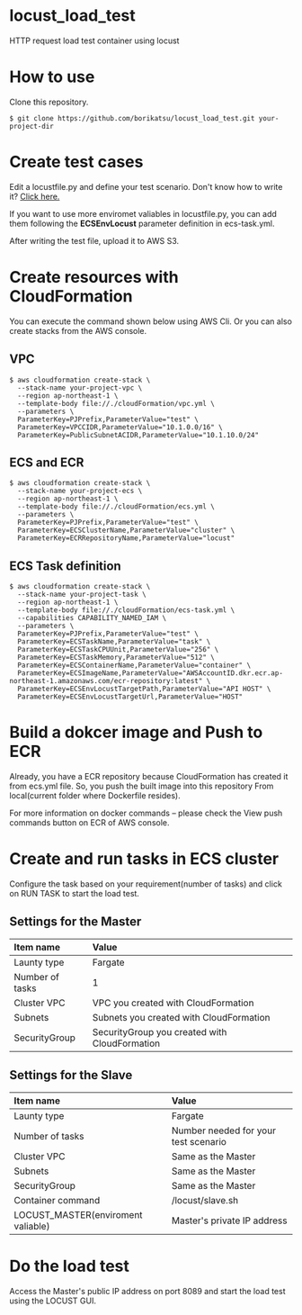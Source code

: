 # locust_load_test
HTTP request load test container using locust
  
# How to use
Clone this repository.
```
$ git clone https://github.com/borikatsu/locust_load_test.git your-project-dir
```

# Create test cases
Edit a locustfile.py and define your test scenario. Don't know how to write it? [Click here.](https://docs.locust.io/en/stable/#writing-locust-tests)

If you want to use more enviromet valiables in locustfile.py, you can add them following the **ECSEnvLocust** parameter definition in ecs-task.yml.

After writing the test file, upload it to AWS S3.

# Create resources with CloudFormation
You can execute the command shown below using AWS Cli. Or you can also create stacks from the AWS console.
## VPC
```
$ aws cloudformation create-stack \
  --stack-name your-project-vpc \
  --region ap-northeast-1 \
  --template-body file://./cloudFormation/vpc.yml \
  --parameters \
  ParameterKey=PJPrefix,ParameterValue="test" \
  ParameterKey=VPCCIDR,ParameterValue="10.1.0.0/16" \
  ParameterKey=PublicSubnetACIDR,ParameterValue="10.1.10.0/24"
```

## ECS and ECR
```
$ aws cloudformation create-stack \
  --stack-name your-project-ecs \
  --region ap-northeast-1 \
  --template-body file://./cloudFormation/ecs.yml \
  --parameters \
  ParameterKey=PJPrefix,ParameterValue="test" \
  ParameterKey=ECSClusterName,ParameterValue="cluster" \
  ParameterKey=ECRRepositoryName,ParameterValue="locust"
```

## ECS Task definition
```
$ aws cloudformation create-stack \
  --stack-name your-project-task \
  --region ap-northeast-1 \
  --template-body file://./cloudFormation/ecs-task.yml \
  --capabilities CAPABILITY_NAMED_IAM \
  --parameters \
  ParameterKey=PJPrefix,ParameterValue="test" \
  ParameterKey=ECSTaskName,ParameterValue="task" \
  ParameterKey=ECSTaskCPUUnit,ParameterValue="256" \
  ParameterKey=ECSTaskMemory,ParameterValue="512" \
  ParameterKey=ECSContainerName,ParameterValue="container" \
  ParameterKey=ECSImageName,ParameterValue="AWSAccountID.dkr.ecr.ap-northeast-1.amazonaws.com/ecr-repository:latest" \
  ParameterKey=ECSEnvLocustTargetPath,ParameterValue="API HOST" \
  ParameterKey=ECSEnvLocustTargetUrl,ParameterValue="HOST"
```

# Build a dokcer image and Push to ECR
Already, you have a ECR repository because CloudFormation has created it from ecs.yml file. So, you push the built image into this repository From local(current folder where Dockerfile resides).

For more information on docker commands – please check the View push commands button on ECR of AWS console.

# Create and run tasks in ECS cluster
Configure the task based on your requirement(number of tasks) and click on RUN TASK to start the load test.
## Settings for the Master
| Item name | Value |
| :--| :-- |
| Launty type | Fargate |
| Number of tasks | 1 |
| Cluster VPC | VPC you created with CloudFormation |
| Subnets | Subnets you created with CloudFormation |
| SecurityGroup | SecurityGroup you created with CloudFormation |

## Settings for the Slave
| Item name | Value |
| :--| :-- |
| Launty type | Fargate |
| Number of tasks | Number needed for your test scenario |
| Cluster VPC | Same as the Master |
| Subnets | Same as the Master |
| SecurityGroup | Same as the Master |
| Container command | /locust/slave.sh |
| LOCUST_MASTER(enviroment valiable) | Master's private IP address |

# Do the load test
Access the Master's public IP address on port 8089 and start the load test using the LOCUST GUI.
